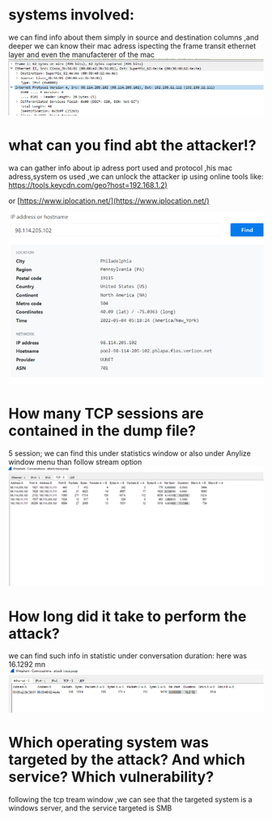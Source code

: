 # systems involved:
we can find info about them simply in source and destination columns ,and deeper we can know their mac adress ispecting the frame transit ethernet layer  and even the manufacterer of the mac
![img](sharkimages/Capture1.PNG)
# what can you find abt the attacker!?
wa can gather info about ip adress port used and protocol ,his mac adress,system os used ,we can unlock the attacker ip using online tools like: [https://tools.keycdn.com/geo?host=192.168.1.2)](https://tools.keycdn.com/geo?host=192.168.1.2)

or [https://www.iplocation.net/](https://www.iplocation.net/)

![img](sharkimages/ipfinder.PNG)

# How many TCP sessions are contained in the dump file?
 5 session;
 we can find this under statistics window or also under Anylize window menu than follow stream option
 ![img](sharkimages/sessions.PNG)

# How long did it take to perform the attack?
we can find such info in statistic under conversation duration: here was 16.1292 mn
![img](sharkimages/duration.PNG)

# Which operating system was targeted by the attack? And which service? Which vulnerability?

following the tcp tream window ,we can see that the targeted system is a windows server, and the service targeted is SMB 

